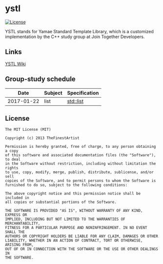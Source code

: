 # ystl
[![License](https://img.shields.io/badge/License-MIT-blue.svg?style=flat)](http://opensource.org/licenses/MIT)

YSTL stands for Yamae Standard Template Library, which is a customized implementation by the C++ study group at Join Together Developers.

## Links
[YSTL Wiki](https://github.com/huklee/ystl/wiki)

## Group-study schedule

Date|Subject|Specification
---|---|---
2017-01-22|list|[std::list](http://www.cplusplus.com/reference/list/list/)

## License

```
The MIT License (MIT)

Copyright (c) 2013 TheFinestArtist

Permission is hereby granted, free of charge, to any person obtaining a copy
of this software and associated documentation files (the "Software"), to deal
in the Software without restriction, including without limitation the rights
to use, copy, modify, merge, publish, distribute, sublicense, and/or sell
copies of the Software, and to permit persons to whom the Software is
furnished to do so, subject to the following conditions:

The above copyright notice and this permission notice shall be included in
all copies or substantial portions of the Software.

THE SOFTWARE IS PROVIDED "AS IS", WITHOUT WARRANTY OF ANY KIND, EXPRESS OR
IMPLIED, INCLUDING BUT NOT LIMITED TO THE WARRANTIES OF MERCHANTABILITY,
FITNESS FOR A PARTICULAR PURPOSE AND NONINFRINGEMENT. IN NO EVENT SHALL THE
AUTHORS OR COPYRIGHT HOLDERS BE LIABLE FOR ANY CLAIM, DAMAGES OR OTHER
LIABILITY, WHETHER IN AN ACTION OF CONTRACT, TORT OR OTHERWISE, ARISING FROM,
OUT OF OR IN CONNECTION WITH THE SOFTWARE OR THE USE OR OTHER DEALINGS IN
THE SOFTWARE.
```
